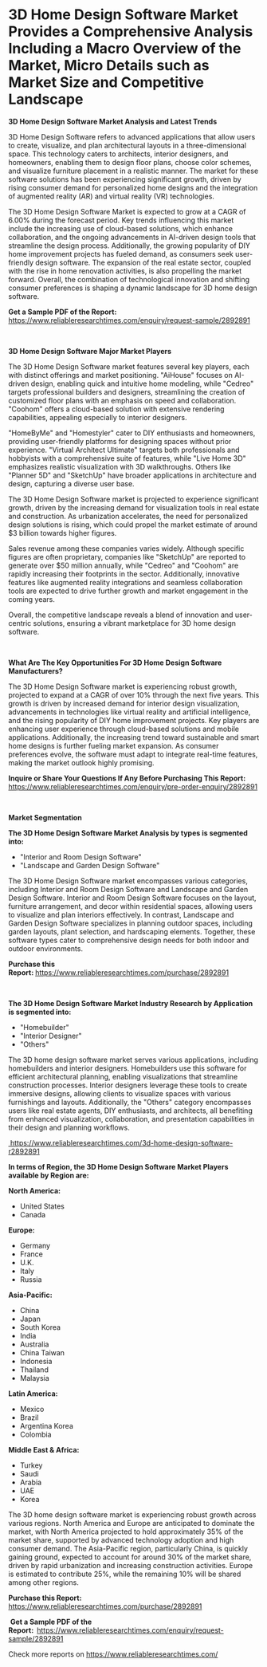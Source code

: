<p><h1>3D Home Design Software Market Provides a Comprehensive Analysis Including a Macro Overview of the Market, Micro Details such as Market Size and Competitive Landscape</h1></p><p><strong>3D Home Design Software Market Analysis and Latest Trends</strong></p>
<p><p>3D Home Design Software refers to advanced applications that allow users to create, visualize, and plan architectural layouts in a three-dimensional space. This technology caters to architects, interior designers, and homeowners, enabling them to design floor plans, choose color schemes, and visualize furniture placement in a realistic manner. The market for these software solutions has been experiencing significant growth, driven by rising consumer demand for personalized home designs and the integration of augmented reality (AR) and virtual reality (VR) technologies.</p><p>The 3D Home Design Software Market is expected to grow at a CAGR of 6.00% during the forecast period. Key trends influencing this market include the increasing use of cloud-based solutions, which enhance collaboration, and the ongoing advancements in AI-driven design tools that streamline the design process. Additionally, the growing popularity of DIY home improvement projects has fueled demand, as consumers seek user-friendly design software. The expansion of the real estate sector, coupled with the rise in home renovation activities, is also propelling the market forward. Overall, the combination of technological innovation and shifting consumer preferences is shaping a dynamic landscape for 3D home design software.</p></p>
<p><strong>Get a Sample PDF of the Report:&nbsp;</strong> <a href="https://www.reliableresearchtimes.com/enquiry/request-sample/2892891?utm_campaign=3363&utm_medium=2&utm_source=Github&utm_content=ia&utm_term=15032025&utm_id=3d-home-design-software">https://www.reliableresearchtimes.com/enquiry/request-sample/2892891</a></p>
<p>&nbsp;</p>
<p><strong>3D Home Design Software Major Market Players</strong></p>
<p><p>The 3D Home Design Software market features several key players, each with distinct offerings and market positioning. "AiHouse" focuses on AI-driven design, enabling quick and intuitive home modeling, while "Cedreo" targets professional builders and designers, streamlining the creation of customized floor plans with an emphasis on speed and collaboration. "Coohom" offers a cloud-based solution with extensive rendering capabilities, appealing especially to interior designers.</p><p>"HomeByMe" and "Homestyler" cater to DIY enthusiasts and homeowners, providing user-friendly platforms for designing spaces without prior experience. "Virtual Architect Ultimate" targets both professionals and hobbyists with a comprehensive suite of features, while "Live Home 3D" emphasizes realistic visualization with 3D walkthroughs. Others like "Planner 5D" and "SketchUp" have broader applications in architecture and design, capturing a diverse user base.</p><p>The 3D Home Design Software market is projected to experience significant growth, driven by the increasing demand for visualization tools in real estate and construction. As urbanization accelerates, the need for personalized design solutions is rising, which could propel the market estimate of around $3 billion towards higher figures.</p><p>Sales revenue among these companies varies widely. Although specific figures are often proprietary, companies like "SketchUp" are reported to generate over $50 million annually, while "Cedreo" and "Coohom" are rapidly increasing their footprints in the sector. Additionally, innovative features like augmented reality integrations and seamless collaboration tools are expected to drive further growth and market engagement in the coming years. </p><p>Overall, the competitive landscape reveals a blend of innovation and user-centric solutions, ensuring a vibrant marketplace for 3D home design software.</p></p>
<p>&nbsp;</p>
<p><strong>What Are The Key Opportunities For 3D Home Design Software Manufacturers?</strong></p>
<p><p>The 3D Home Design Software market is experiencing robust growth, projected to expand at a CAGR of over 10% through the next five years. This growth is driven by increased demand for interior design visualization, advancements in technologies like virtual reality and artificial intelligence, and the rising popularity of DIY home improvement projects. Key players are enhancing user experience through cloud-based solutions and mobile applications. Additionally, the increasing trend toward sustainable and smart home designs is further fueling market expansion. As consumer preferences evolve, the software must adapt to integrate real-time features, making the market outlook highly promising.</p></p>
<p><strong>Inquire or Share Your Questions If Any Before Purchasing This Report:</strong> <a href="https://www.reliableresearchtimes.com/enquiry/pre-order-enquiry/2892891?utm_campaign=3363&utm_medium=2&utm_source=Github&utm_content=ia&utm_term=15032025&utm_id=3d-home-design-software">https://www.reliableresearchtimes.com/enquiry/pre-order-enquiry/2892891</a></p>
<p>&nbsp;</p>
<p><strong>Market Segmentation</strong></p>
<p><strong>The 3D Home Design Software Market Analysis by types is segmented into:</strong></p>
<p><ul><li>"Interior and Room Design Software"</li><li>"Landscape and Garden Design Software"</li></ul></p>
<p><p>The 3D Home Design Software market encompasses various categories, including Interior and Room Design Software and Landscape and Garden Design Software. Interior and Room Design Software focuses on the layout, furniture arrangement, and decor within residential spaces, allowing users to visualize and plan interiors effectively. In contrast, Landscape and Garden Design Software specializes in planning outdoor spaces, including garden layouts, plant selection, and hardscaping elements. Together, these software types cater to comprehensive design needs for both indoor and outdoor environments.</p></p>
<p><strong>Purchase this Report:&nbsp;</strong><a href="https://www.reliableresearchtimes.com/purchase/2892891?utm_campaign=3363&utm_medium=2&utm_source=Github&utm_content=ia&utm_term=15032025&utm_id=3d-home-design-software">https://www.reliableresearchtimes.com/purchase/2892891</a></p>
<p>&nbsp;</p>
<p><strong>The 3D Home Design Software Market Industry Research by Application is segmented into:</strong></p>
<p><ul><li>"Homebuilder"</li><li>"Interior Designer"</li><li>"Others"</li></ul></p>
<p><p>The 3D home design software market serves various applications, including homebuilders and interior designers. Homebuilders use this software for efficient architectural planning, enabling visualizations that streamline construction processes. Interior designers leverage these tools to create immersive designs, allowing clients to visualize spaces with various furnishings and layouts. Additionally, the "Others" category encompasses users like real estate agents, DIY enthusiasts, and architects, all benefiting from enhanced visualization, collaboration, and presentation capabilities in their design and planning workflows.</p></p>
<p><a href="https://www.reliableresearchtimes.com/3d-home-design-software-r2892891?utm_campaign=3363&utm_medium=2&utm_source=Github&utm_content=ia&utm_term=15032025&utm_id=3d-home-design-software">&nbsp;https://www.reliableresearchtimes.com/3d-home-design-software-r2892891</a></p>
<p><strong>In terms of Region, the 3D Home Design Software Market Players available by Region are:</strong></p>
<p>
    <p> <strong> North America: </strong>
        <ul>
            <li>United States</li>
            <li>Canada</li>
        </ul>
        </p> 
    <p> <strong> Europe: </strong>
        <ul>
            <li>Germany</li>
            <li>France</li>
            <li>U.K.</li>
            <li>Italy</li>
            <li>Russia</li>
        </ul>
        </p> 
    <p> <strong> Asia-Pacific: </strong>
        <ul>
            <li>China</li>
            <li>Japan</li>
            <li>South Korea</li>
            <li>India</li>
            <li>Australia</li>
            <li>China Taiwan</li>
            <li>Indonesia</li>
            <li>Thailand</li>
            <li>Malaysia</li>
        </ul>
        </p> 
    <p> <strong> Latin America: </strong>
        <ul>
            <li>Mexico</li>
            <li>Brazil</li>
            <li>Argentina Korea</li>
            <li>Colombia</li>
        </ul>
        </p> 
    <p> <strong> Middle East & Africa: </strong>
        <ul>
            <li>Turkey</li>
            <li>Saudi</li>
            <li>Arabia</li>
            <li>UAE</li>
            <li>Korea</li>
        </ul>
    </p>
    </p>
<p><p>The 3D home design software market is experiencing robust growth across various regions. North America and Europe are anticipated to dominate the market, with North America projected to hold approximately 35% of the market share, supported by advanced technology adoption and high consumer demand. The Asia-Pacific region, particularly China, is quickly gaining ground, expected to account for around 30% of the market share, driven by rapid urbanization and increasing construction activities. Europe is estimated to contribute 25%, while the remaining 10% will be shared among other regions.</p></p>
<p><strong>Purchase this Report: </strong><a href="https://www.reliableresearchtimes.com/purchase/2892891?utm_campaign=3363&utm_medium=2&utm_source=Github&utm_content=ia&utm_term=15032025&utm_id=3d-home-design-software">https://www.reliableresearchtimes.com/purchase/2892891</a></p>
<p>&nbsp;<strong>Get a Sample PDF of the Report:&nbsp;&nbsp;</strong><a href="https://www.reliableresearchtimes.com/enquiry/request-sample/2892891?utm_campaign=3363&utm_medium=2&utm_source=Github&utm_content=ia&utm_term=15032025&utm_id=3d-home-design-software">https://www.reliableresearchtimes.com/enquiry/request-sample/2892891</a></p>
<p><strong></strong></p>
<p>Check more reports on <a href="https://www.reliableresearchtimes.com/?utm_campaign=3363&utm_medium=2&utm_source=Github&utm_content=ia&utm_term=15032025&utm_id=3d-home-design-software">https://www.reliableresearchtimes.com/</a></p>